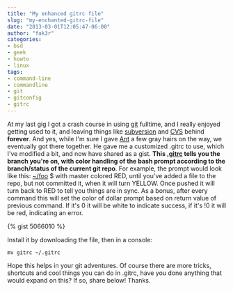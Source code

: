 ```yaml
---
title: "My enhanced gitrc file"
slug: "my-enchanted-gitrc-file"
date: "2013-03-01T12:05:47-06:00"
author: "fak3r"
categories:
- bsd
- geek
- howto
- linux
tags:
- command-line
- commandline
- git
- gitconfig
- gitrc
---
```

At my last gig I got a crash course in using [git](http://git-scm.com/) fulltime, and I really enjoyed getting used to it, and leaving things like [subversion](http://subversion.tigris.org/) and [CVS](http://cvs.nongnu.org/) behind **forever**. And yes, while I'm sure I gave [Ant](http://ops.anthonygoddard.com/) a few gray hairs on the way, we eventually got there together. He gave me a customized .gitrc to use, which I've modified a bit, and now have shared as a gist. **This [.gitrc](https://gist.github.com/philcryer/5066010) tells you the branch you're on, with color handling of the bash prompt according to the branch/status of the current git repo**. For example, the prompt would look like this: [~/foo](master) $ with master colored RED, until you've added a file to the repo, but not committed it, when it will turn YELLOW. Once pushed it will turn back to RED to tell you things are in sync. As a bonus, after every command this will set the color of dollar prompt based on return value of previous command. If it's 0 it will be white to indicate success, if it's !0 it will be red, indicating an error. 
<!-- more -->

{% gist 5066010 %}


Install it by downloading the file, then in a console:

    
    mv gitrc ~/.gitrc


Hope this helps in your git adventures. Of course there are more tricks, shortcuts and cool things you can do in .gitrc, have you done anything that would expand on this? If so, share below! Thanks.
